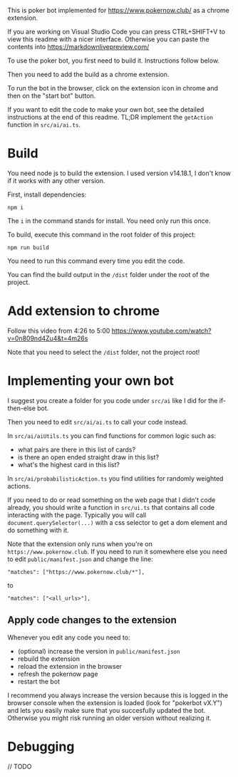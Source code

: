This is poker bot implemented for https://www.pokernow.club/ as a chrome extension.

If you are working on Visual Studio Code you can press CTRL+SHIFT+V to view this readme with a nicer interface.
Otherwise you can paste the contents into https://markdownlivepreview.com/

To use the poker bot, you first need to build it. Instructions follow below.

Then you need to add the build as a chrome extension.

To run the bot in the browser, click on the extension icon in chrome and then on the "start bot" button.

If you want to edit the code to make your own bot, see the detailed instructions at the end of this readme.
TL;DR implement the `getAction` function in `src/ai/ai.ts`.


# Build

You need node js to build the extension. I used version v14.18.1, I don't know if it works with any other version.

First, install dependencies:
```
npm i
```

The `i` in the command stands for install. You need only run this once.


To build, execute this command in the root folder of this project:
```
npm run build
```

You need to run this command every time you edit the code.

You can find the build output in the `/dist` folder under the root of the project.


# Add extension to chrome

Follow this video from 4:26 to 5:00
https://www.youtube.com/watch?v=0n809nd4Zu4&t=4m26s

Note that you need to select the `/dist` folder, not the project root!


# Implementing your own bot

I suggest you create a folder for you code under `src/ai` like I did for the if-then-else bot.

Then you need to edit `src/ai/ai.ts` to call your code instead.

In `src/ai/aiUtils.ts` you can find functions for common logic such as:
* what pairs are there in this list of cards?
* is there an open ended straight draw in this list?
* what's the highest card in this list?

In `src/ai/probabilisticAction.ts` you find utilities for randomly weighted actions.

If you need to do or read something on the web page that I didn't code already, you should write a function in `src/ui.ts` that contains all code interacting with the page.
Typically you will call `document.querySelector(...)` with a css selector to get a dom element and do something with it.

Note that the extension only runs when you're on `https://www.pokernow.club`.
If you need to run it somewhere else you need to edit `public/manifest.json` and change the line:
```
"matches": ["https://www.pokernow.club/*"],
```
to
```
"matches": ["<all_urls>"],
```

## Apply code changes to the extension

Whenever you edit any code you need to:
* (optional) increase the version in `public/manifest.json`
* rebuild the extension
* reload the extension in the browser
* refresh the pokernow page
* restart the bot

I recommend you always increase the version because this is logged in the browser console when the extension is loaded (look for "pokerbot vX.Y") and lets you easily make sure that you succesfully updated the bot.
Otherwise you might risk running an older version without realizing it.

# Debugging

// TODO
